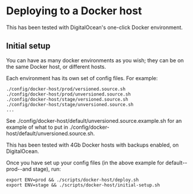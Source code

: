 Deploying to a Docker host
=====

This has been tested with DigitalOcean's one-click Docker environment.

Initial setup
-----

You can have as many docker environments as you wish; they can be on the same Docker host, or different hosts.

Each environment has its own set of config files. For example:

    ./config/docker-host/prod/versioned.source.sh
    ./config/docker-host/prod/unversioned.source.sh
    ./config/docker-host/stage/versioned.source.sh
    ./config/docker-host/stage/unversioned.source.sh
    ...

See ./config/docker-host/default/unversioned.source.example.sh for an example of what to put in ./config/docker-host/default/unversioned.source.sh.

This has been tested with 4Gb Docker hosts with backups enabled, on DigitalOcean.

Once you have set up your config files (in the above example for default--prod--and stage), run:

    export ENV=prod && ./scripts/docker-host/deploy.sh
    export ENV=stage && ./scripts/docker-host/initial-setup.sh
